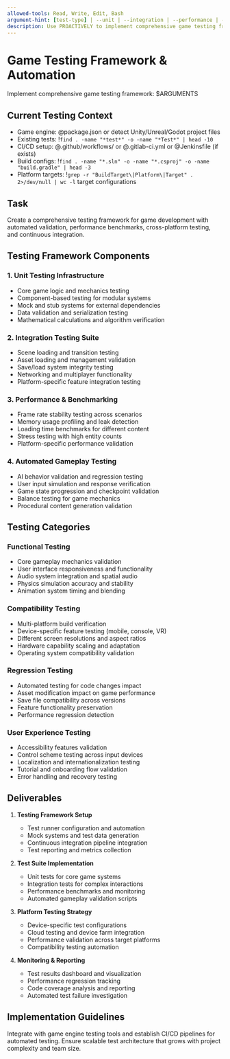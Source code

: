 ```yaml
---
allowed-tools: Read, Write, Edit, Bash
argument-hint: [test-type] | --unit | --integration | --performance | --automation | --comprehensive
description: Use PROACTIVELY to implement comprehensive game testing frameworks with automated validation, performance testing, and multi-platform verification
---
```


# Game Testing Framework & Automation

Implement comprehensive game testing framework: $ARGUMENTS

## Current Testing Context

- Game engine: @package.json or detect Unity/Unreal/Godot project files
- Existing tests: !`find . -name "*test*" -o -name "*Test*" | head -10`
- CI/CD setup: @.github/workflows/ or @.gitlab-ci.yml or @Jenkinsfile (if exists)
- Build configs: !`find . -name "*.sln" -o -name "*.csproj" -o -name "build.gradle" | head -3`
- Platform targets: !`grep -r "BuildTarget\|Platform\|Target" . 2>/dev/null | wc -l` target configurations

## Task

Create a comprehensive testing framework for game development with automated validation, performance benchmarks, cross-platform testing, and continuous integration.

## Testing Framework Components

### 1. Unit Testing Infrastructure
- Core game logic and mechanics testing
- Component-based testing for modular systems
- Mock and stub systems for external dependencies
- Data validation and serialization testing
- Mathematical calculations and algorithm verification

### 2. Integration Testing Suite
- Scene loading and transition testing
- Asset loading and management validation
- Save/load system integrity testing
- Networking and multiplayer functionality
- Platform-specific feature integration testing

### 3. Performance & Benchmarking
- Frame rate stability testing across scenarios
- Memory usage profiling and leak detection
- Loading time benchmarks for different content
- Stress testing with high entity counts
- Platform-specific performance validation

### 4. Automated Gameplay Testing
- AI behavior validation and regression testing
- User input simulation and response verification
- Game state progression and checkpoint validation
- Balance testing for game mechanics
- Procedural content generation validation

## Testing Categories

### Functional Testing
- Core gameplay mechanics validation
- User interface responsiveness and functionality
- Audio system integration and spatial audio
- Physics simulation accuracy and stability
- Animation system timing and blending

### Compatibility Testing
- Multi-platform build verification
- Device-specific feature testing (mobile, console, VR)
- Different screen resolutions and aspect ratios
- Hardware capability scaling and adaptation
- Operating system compatibility validation

### Regression Testing
- Automated testing for code changes impact
- Asset modification impact on game performance
- Save file compatibility across versions
- Feature functionality preservation
- Performance regression detection

### User Experience Testing
- Accessibility features validation
- Control scheme testing across input devices
- Localization and internationalization testing
- Tutorial and onboarding flow validation
- Error handling and recovery testing

## Deliverables

1. **Testing Framework Setup**
   - Test runner configuration and automation
   - Mock systems and test data generation
   - Continuous integration pipeline integration
   - Test reporting and metrics collection

2. **Test Suite Implementation**
   - Unit tests for core game systems
   - Integration tests for complex interactions
   - Performance benchmarks and monitoring
   - Automated gameplay validation scripts

3. **Platform Testing Strategy**
   - Device-specific test configurations
   - Cloud testing and device farm integration
   - Performance validation across target platforms
   - Compatibility testing automation

4. **Monitoring & Reporting**
   - Test results dashboard and visualization
   - Performance regression tracking
   - Code coverage analysis and reporting
   - Automated test failure investigation

## Implementation Guidelines

Integrate with game engine testing tools and establish CI/CD pipelines for automated testing. Ensure scalable test architecture that grows with project complexity and team size.